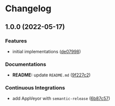 # Changelog

## 1.0.0 (2022-05-17)


### Features

* initial implementations ([de07998](https://github.com/extra2000/podman-pkg-builder/commit/de07998074a5b86be996c917278f750f79de23cc))


### Documentations

* **README:** update `README.md` ([9f227c2](https://github.com/extra2000/podman-pkg-builder/commit/9f227c2d2f7fdcbbbebf791a2ee1d799f39c1e7d))


### Continuous Integrations

* add AppVeyor with `semantic-release` ([6b87c57](https://github.com/extra2000/podman-pkg-builder/commit/6b87c576d9b7553ffa42c3ab36c43f0fda4965e6))
